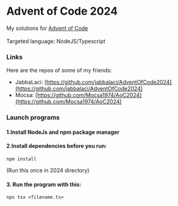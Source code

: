 # Advent of Code 2024

My solutions for [Advent of Code](https://adventofcode.com/)\
\
Targeted language: NodeJS/Typescript

### Links

Here are the repos of some of my friends:

* JabbaLaci: [https://github.com/jabbalaci/AdventOfCode2024](https://github.com/jabbalaci/AdventOfCode2024)
* Mocsa: [https://github.com/Mocsa1974/AoC2024](https://github.com/Mocsa1974/AoC2024)

### Launch programs

#### 1.Install NodeJs and npm package manager

#### 2.Install dependencies before you run:
```
npm install
```
(Run this once in 2024 directory)

#### 3. Run the program with this:
```
npx tsx <filename.ts>
```
